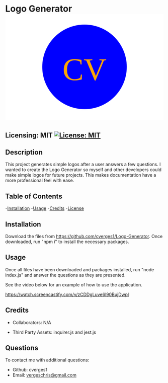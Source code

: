 # Logo Generator   ![My Logo](./logo/logo.svg)

  ## Licensing: MIT [![License: MIT](https://img.shields.io/badge/License-MIT-yellow.svg)](https://opensource.org/licenses/MIT)

  ## Description
  This project generates simple logos after a user answers a few questions. I wanted to create the Logo Generator so myself and other developers could make simple logos for future projects. This makes documentation have a more professional feel with ease. 
  
  ## Table of Contents
  
  -[Installation](#installation)
  -[Usage](#usage)
  -[Credits](#credits)
  -[License](#license)  

  ## Installation
  
  Download the files from https://github.com/cverges1/Logo-Generator. Once downloaded, run "npm i" to install the necessary packages.
  
  ## Usage
  
  Once all files have been downloaded and packages installed, run "node index.js" and answer the questions as they are presented.

  See the video below for an example of how to use the application.

  https://watch.screencastify.com/v/zCDDgLuve6l90BujDwpl
  
  ## Credits
  
  - Collaborators: N/A
  
  - Third Party Assets: inquirer.js and jest.js

  ## Questions
  To contact me with additional questions:
  - Github: cverges1
  - Email: vergeschris@gmail.com